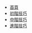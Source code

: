 <!-- _navbar.md -->

* [首頁](/)
* [初階技巧](/Basic/)
* [中階技巧](/Mid/)
* [進階技巧](/Advanced/)
<!-- * [繁體中文](/zh-tw.md) -->
